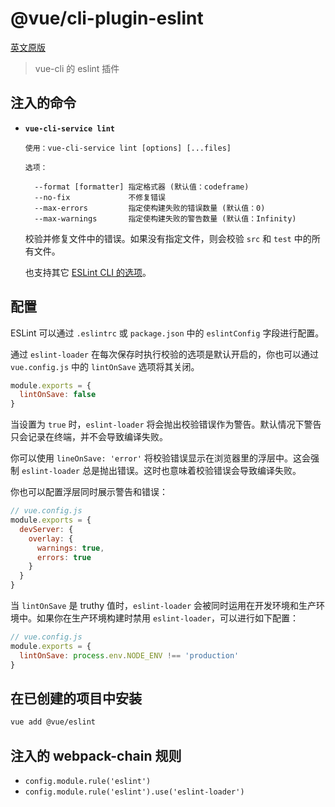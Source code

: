 # @vue/cli-plugin-eslint

[英文原版](https://github.com/vuejs/vue-cli/tree/dev/packages/\@vue/cli-plugin-eslint/README.md)

> vue-cli 的 eslint 插件

## 注入的命令

- **`vue-cli-service lint`**

  ```
  使用：vue-cli-service lint [options] [...files]

  选项：

    --format [formatter] 指定格式器 (默认值：codeframe)
    --no-fix             不修复错误
    --max-errors         指定使构建失败的错误数量 (默认值：0)
    --max-warnings       指定使构建失败的警告数量 (默认值：Infinity)
  ```

  校验并修复文件中的错误。如果没有指定文件，则会校验 `src` 和 `test` 中的所有文件。

  也支持其它 [ESLint CLI 的选项](https://eslint.org/docs/user-guide/command-line-interface#options)。

## 配置

ESLint 可以通过 `.eslintrc` 或 `package.json` 中的 `eslintConfig` 字段进行配置。

通过 `eslint-loader` 在每次保存时执行校验的选项是默认开启的，你也可以通过 `vue.config.js` 中的 `lintOnSave` 选项将其关闭。

``` js
module.exports = {
  lintOnSave: false
}
```

当设置为 `true` 时，`eslint-loader` 将会抛出校验错误作为警告。默认情况下警告只会记录在终端，并不会导致编译失败。

你可以使用 `lineOnSave: 'error'` 将校验错误显示在浏览器里的浮层中。这会强制 `eslint-loader` 总是抛出错误。这时也意味着校验错误会导致编译失败。

你也可以配置浮层同时展示警告和错误：

``` js
// vue.config.js
module.exports = {
  devServer: {
    overlay: {
      warnings: true,
      errors: true
    }
  }
}
```

当 `lintOnSave` 是 truthy 值时，`eslint-loader` 会被同时运用在开发环境和生产环境中。如果你在生产环境构建时禁用 `eslint-loader`，可以进行如下配置：

``` js
// vue.config.js
module.exports = {
  lintOnSave: process.env.NODE_ENV !== 'production'
}
```

## 在已创建的项目中安装

``` sh
vue add @vue/eslint
```

## 注入的 webpack-chain 规则

- `config.module.rule('eslint')`
- `config.module.rule('eslint').use('eslint-loader')`

